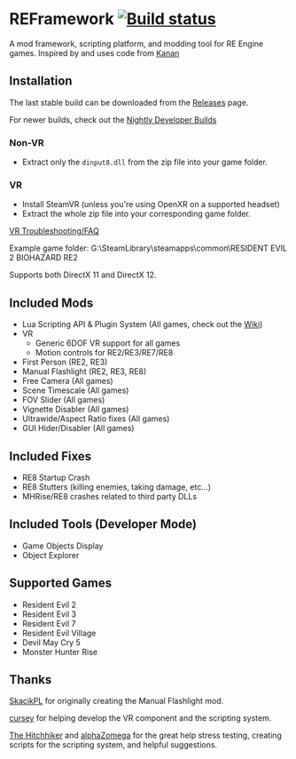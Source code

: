 # REFramework [![Build status](https://github.com/praydog/reframework/actions/workflows/dev-release.yml/badge.svg)](https://github.com/praydog/REFramework-nightly/releases)
A mod framework, scripting platform, and modding tool for RE Engine games. Inspired by and uses code from [Kanan](https://github.com/cursey/kanan-new)

## Installation
The last stable build can be downloaded from the [Releases](https://github.com/praydog/REFramework/releases) page.

For newer builds, check out the [Nightly Developer Builds](https://github.com/praydog/REFramework-nightly/releases)

### Non-VR
* Extract only the `dinput8.dll` from the zip file into your game folder.

### VR
* Install SteamVR (unless you're using OpenXR on a supported headset)
* Extract the whole zip file into your corresponding game folder.

[VR Troubleshooting/FAQ](https://github.com/praydog/REFramework/wiki/VR-Troubleshooting)

Example game folder: G:\SteamLibrary\steamapps\common\RESIDENT EVIL 2 BIOHAZARD RE2

Supports both DirectX 11 and DirectX 12.

## Included Mods
* Lua Scripting API & Plugin System (All games, check out the [Wiki](https://cursey.github.io/reframework-book/))
* VR
  * Generic 6DOF VR support for all games
  * Motion controls for RE2/RE3/RE7/RE8
* First Person (RE2, RE3)
* Manual Flashlight (RE2, RE3, RE8)
* Free Camera (All games)
* Scene Timescale (All games)
* FOV Slider (All games)
* Vignette Disabler (All games)
* Ultrawide/Aspect Ratio fixes (All games)
* GUI Hider/Disabler (All games)

## Included Fixes
* RE8 Startup Crash
* RE8 Stutters (killing enemies, taking damage, etc...)
* MHRise/RE8 crashes related to third party DLLs

## Included Tools (Developer Mode)
* Game Objects Display
* Object Explorer

## Supported Games
* Resident Evil 2
* Resident Evil 3
* Resident Evil 7
* Resident Evil Village
* Devil May Cry 5
* Monster Hunter Rise

## Thanks
[SkacikPL](https://github.com/SkacikPL) for originally creating the Manual Flashlight mod.

[cursey](https://github.com/cursey/) for helping develop the VR component and the scripting system.

[The Hitchhiker](https://github.com/youwereeatenbyalid/) and [alphaZomega](https://github.com/alphazolam) for the great help stress testing, creating scripts for the scripting system, and helpful suggestions.
